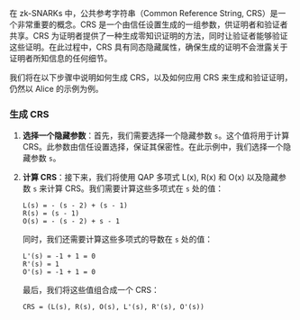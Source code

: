 在 zk-SNARKs 中，公共参考字符串（Common Reference String, CRS）是一个非常重要的概念。CRS 是一个由信任设置生成的一组参数，供证明者和验证者共享。CRS 为证明者提供了一种生成零知识证明的方法，同时让验证者能够验证这些证明。在此过程中，CRS 具有同态隐藏属性，确保生成的证明不会泄露关于证明者所知信息的任何细节。

我们将在以下步骤中说明如何生成 CRS，以及如何应用 CRS 来生成和验证证明，仍然以 Alice 的示例为例。

### 生成 CRS

1. **选择一个隐藏参数**：首先，我们需要选择一个隐藏参数 `s`。这个值将用于计算 CRS。此参数由信任设置选择，保证其保密性。在此示例中，我们选择一个隐藏参数 `s`。

2. **计算 CRS**：接下来，我们将使用 QAP 多项式 L(x), R(x) 和 O(x) 以及隐藏参数 `s` 来计算 CRS。我们需要计算这些多项式在 `s` 处的值：

   ```
   L(s) = - (s - 2) + (s - 1)
   R(s) = (s - 1)
   O(s) = - (s - 2) + s - 1
   ```

   同时，我们还需要计算这些多项式的导数在 `s` 处的值：

   ```
   L'(s) = -1 + 1 = 0
   R'(s) = 1
   O'(s) = -1 + 1 = 0
   ```

   最后，我们将这些值组合成一个 CRS：

   ```
   CRS = (L(s), R(s), O(s), L'(s), R'(s), O'(s))
   ```

